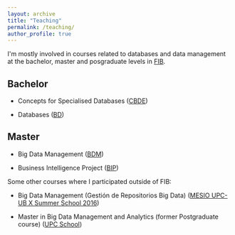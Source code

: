 ```yaml
---
layout: archive
title: "Teaching"
permalink: /teaching/
author_profile: true
---
```


I'm mostly involved in courses related to databases and data management at the bachelor, master and posgraduate levels in <a href="https://www.fib.upc.edu/" target="_blank">FIB</a>. 

## Bachelor

+ Concepts for Specialised Databases (<a href="https://www.fib.upc.edu/en/studies/bachelors-degrees/bachelor-degree-informatics-engineering/curriculum/syllabus/CBDE" target="_blank">CBDE</a>)

+ Databases (<a href="https://www.fib.upc.edu/en/studies/bachelors-degrees/bachelor-degree-informatics-engineering/curriculum/syllabus/BD" target="_blank">BD</a>)

## Master

+ Big Data Management (<a href="https://www.fib.upc.edu/en/studies/masters/master-innovation-and-research-informatics/curriculum/syllabus/BDM-MIRI" target="_blank">BDM</a>)

+ Business Intelligence Project (<a href="https://www.fib.upc.edu/en/studies/masters/master-innovation-and-research-informatics/curriculum/syllabus/BIP-MIRI" target="_blank">BIP</a>)

Some other courses where I participated outside of FIB:

+ Big Data Management (Gestión de Repositorios Big Data) (<a href="https://mesioupcub.masters.upc.edu/en/x-summer-school-2016/courses/big-data-management-gestion-de-repositorios-big-data" target="_blank">MESIO UPC-UB X Summer School 2016</a>)

+ Master in Big Data Management and Analytics (former Postgraduate course) (<a href="https://www.talent.upc.edu/cat/estudis/formacio/curs/200800/master-big-data-management-technologies-analytics/" target="_blank">UPC School</a>)


<!--
{% include base_path %}

{% for post in site.teaching reversed %}
  {% include archive-single.html %}
{% endfor %}
-->